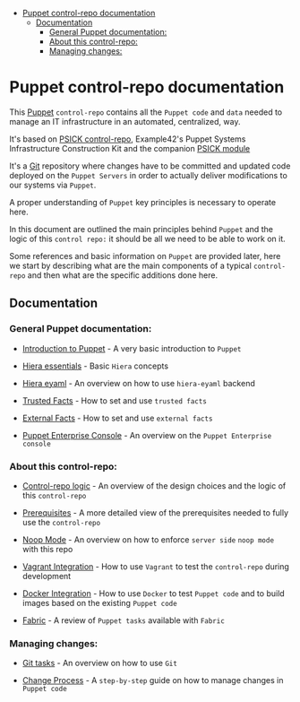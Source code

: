 - [Puppet control-repo documentation](#puppet-control-repo-documentation)
  - [Documentation](#documentation)
    - [General Puppet documentation:](#general-puppet-documentation)
    - [About this control-repo:](#about-this-control-repo)
    - [Managing changes:](#managing-changes)

# Puppet control-repo documentation

This [Puppet](https://www.puppet.com/) `control-repo` contains all the `Puppet code` and `data` needed to manage an IT infrastructure in an automated, centralized, way.

It's based on [PSICK control-repo](https://github.com/example42/psick), Example42's Puppet Systems Infrastructure Construction Kit and the companion [PSICK module](https://github.com/example42/puppet-psick)

It's a [Git](https://git-scm.com) repository where changes have to be committed and updated code deployed on the `Puppet Servers` in order to actually deliver modifications to our systems via `Puppet`.

A proper understanding of `Puppet` key principles is necessary to operate here.

In this document are outlined the main principles behind `Puppet` and the logic of this `control repo:` it should be all we need to be able to work on it.

Some references and basic information on `Puppet` are provided later, here we start by describing what are the main components of a typical `control-repo` and then what are the specific additions done here.


## Documentation

### General Puppet documentation:

  - [Introduction to Puppet](puppet.md) - A very basic introduction to `Puppet`

  - [Hiera essentials](hiera.md) - Basic `Hiera` concepts

  - [Hiera eyaml](hiera_eyaml.md) - An overview on how to use `hiera-eyaml` backend

  - [Trusted Facts](trusted_facts.md) - How to set and use `trusted facts`

  - [External Facts](external_facts.md) - How to set and use `external facts`

  - [Puppet Enterprise Console](pe_console.md) - An overview on the `Puppet Enterprise console`


### About this control-repo:

  - [Control-repo logic](use.md) - An overview of the design choices and the logic of this `control-repo`

  - [Prerequisites](prerequisites.md) - A more detailed view of the prerequisites needed to fully use the `control-repo`

  - [Noop Mode](noop_mode.md) - An overview on how to enforce `server side`  `noop mode` with this repo

  - [Vagrant Integration](vagrant.md) - How to use `Vagrant` to test the `control-repo` during development

  - [Docker Integration](docker.md) - How to use `Docker` to test `Puppet code` and to build images based on the existing `Puppet code`

  - [Fabric](fabric.md) - A review of `Puppet tasks` available with `Fabric`


### Managing changes:

  - [Git tasks](git.md) - An overview on how to use `Git`

  - [Change Process](change_process_integration.md) - A `step-by-step` guide on how to manage changes in `Puppet code`
